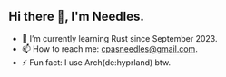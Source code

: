 ## Hi there 👋, I'm Needles.

<!-- - 🔭 I’m currently working on secret a project. -->
- 🌱 I’m currently learning Rust since September 2023.
- 📫 How to reach me: cpasneedles@gmail.com.
- ⚡ Fun fact: I use Arch(de:hyprland) btw.
